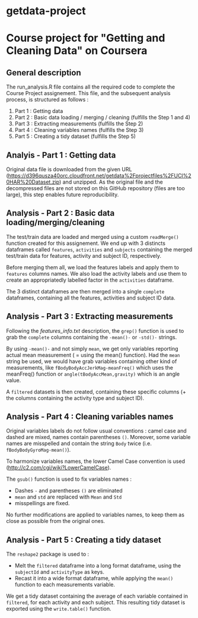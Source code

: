 getdata-project
===============

# Course project for "Getting and Cleaning Data" on Coursera

## General description

The run_analysis.R file contains all the required code to complete the Course Project assignement. This file, and the subsequent analysis process, is structured as follows : 

1. Part 1 : Getting data
2. Part 2 : Basic data loading / merging / cleaning (fulfills the Step 1 and 4)
3. Part 3 : Extracting measurements (fulfills the Step 2)
4. Part 4 : Cleaning variables names (fulfills the Step 3)
5. Part 5 : Creating a tidy dataset (fulfills the Step 5)

## Analyis - Part 1 : Getting data

Original data file is downloaded from the given URL (https://d396qusza40orc.cloudfront.net/getdata%2Fprojectfiles%2FUCI%20HAR%20Dataset.zip) and unzipped. As the original file and the decompressed files are not stored on this GitHub repository (files are too large), this step enables future reproducibility.

## Analysis - Part 2 : Basic data loading/merging/cleaning

The test/train data are loaded and merged using a custom `readMerge()` function created for this assignement. We end up with 3 distincts dataframes called `features`, `activities` and `subjects` containing the merged test/train data for features, activity and subject ID, respectively.

Before merging them all, we load the features labels and apply them to `features` columns names.  We also load the activity labels and use them to create an appropriatedly labelled factor in the `activities` dataframe.

The 3 distinct dataframes are then merged into a single `complete` dataframes, containing all the features, activities and subject ID data.

## Analysis - Part 3 : Extracting measurements

Following the *features_info.txt* description, the `grep()` function is used to grab the `complete` columns containing the `-mean()-` or `-std()-` strings.  

By using `-mean()-` and not simply `mean`, we get only variables reporting actual mean measurement ( = using the mean() function). Had the `mean` string be used, we would have grab variables containing other kind of measurements, like `fBodyBodyAccJerkMag-meanFreq()` which uses the meanFreq() function or `angle(tBodyAccMean,gravity)` which is an angle value.

A `filtered` datasets is then created, containing these specific columns (+ the columns containing the activity type and subject ID). 

## Analysis - Part 4 : Cleaning variables names

Original variables labels do not follow usual conventions : camel case and dashed are mixed, names contain parentheses `()`. Moreover, some variable names are misspelled and contain the string `Body` twice (i.e. `fBodyBodyGyroMag-mean()`).

To harmonize variables names, the lower Camel Case convention is used (http://c2.com/cgi/wiki?LowerCamelCase).

The `gsub()` function is used to fix variables names : 

+ Dashes `-` and parentheses `()` are eliminated
+ `mean` and `std` are replaced with `Mean` and `Std`
+ misspellings are fixed.

No further modifications are applied to variables names, to keep them as close as possible from the original ones.


## Analysis - Part 5 : Creating a tidy dataset

The `reshape2` package is used to :

+ Melt the `filtered` dataframe into a long format dataframe, using the `subjectId` and `activityType` as keys.
+ Recast it into a wide format dataframe, while applying the `mean()` function to each measurements variable.

We get a tidy dataset containing the average of each variable contained in `filtered`, for each activity and each subject.  This resulting tidy dataset is exported using the `write.table()` function.